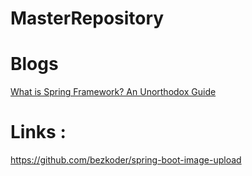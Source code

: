 # MasterRepository

# Blogs

[What is Spring Framework? An Unorthodox Guide](https://www.marcobehler.com/guides/spring-framework)


# Links : 

https://github.com/bezkoder/spring-boot-image-upload

